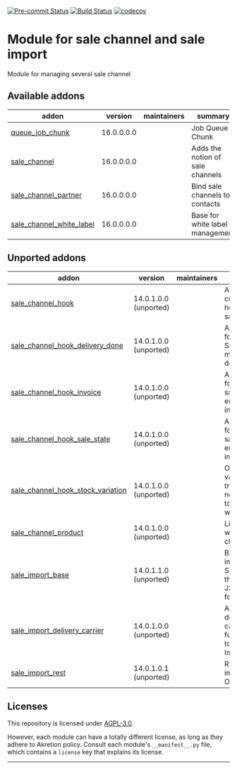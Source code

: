 
<!-- /!\ Non OCA Context : Set here the badge of your runbot / runboat instance. -->
[![Pre-commit Status](https://github.com/akretion/sale-import/actions/workflows/pre-commit.yml/badge.svg?branch=16.0)](https://github.com/akretion/sale-import/actions/workflows/pre-commit.yml?query=branch%3A16.0)
[![Build Status](https://github.com/akretion/sale-import/actions/workflows/test.yml/badge.svg?branch=16.0)](https://github.com/akretion/sale-import/actions/workflows/test.yml?query=branch%3A16.0)
[![codecov](https://codecov.io/gh/akretion/sale-import/branch/16.0/graph/badge.svg)](https://codecov.io/gh/akretion/sale-import)
<!-- /!\ Non OCA Context : Set here the badge of your translation instance. -->

<!-- /!\ do not modify above this line -->

# Module for sale channel and sale import

Module for managing several sale channel

<!-- /!\ do not modify below this line -->

<!-- prettier-ignore-start -->

[//]: # (addons)

Available addons
----------------
addon | version | maintainers | summary
--- | --- | --- | ---
[queue_job_chunk](queue_job_chunk/) | 16.0.0.0.0 |  | Job Queue Chunk
[sale_channel](sale_channel/) | 16.0.0.0.0 |  | Adds the notion of sale channels
[sale_channel_partner](sale_channel_partner/) | 16.0.0.0.0 |  | Bind sale channels to contacts
[sale_channel_white_label](sale_channel_white_label/) | 16.0.0.0.0 |  | Base for white label management


Unported addons
---------------
addon | version | maintainers | summary
--- | --- | --- | ---
[sale_channel_hook](sale_channel_hook/) | 14.0.1.0.0 (unported) |  | Adds customizable hooks to the sale channel
[sale_channel_hook_delivery_done](sale_channel_hook_delivery_done/) | 14.0.1.0.0 (unported) |  | Adds a hook for when a Sale Order is marked as delivered
[sale_channel_hook_invoice](sale_channel_hook_invoice/) | 14.0.1.0.0 (unported) |  | Adds a hook for when a sale order emits an invoice
[sale_channel_hook_sale_state](sale_channel_hook_sale_state/) | 14.0.1.0.0 (unported) |  | Adds a hook for when a sale order emits an invoice
[sale_channel_hook_stock_variation](sale_channel_hook_stock_variation/) | 14.0.1.0.0 (unported) |  | On stock variation, trigger notification to external webservice
[sale_channel_product](sale_channel_product/) | 14.0.1.0.0 (unported) |  | Link Product with sale channel
[sale_import_base](sale_import_base/) | 14.0.1.1.0 (unported) |  | Base for importing Sale Orders through a JSON file format
[sale_import_delivery_carrier](sale_import_delivery_carrier/) | 14.0.1.0.0 (unported) |  | Adds delivery carrier functionality to Sale Imports
[sale_import_rest](sale_import_rest/) | 14.0.1.0.1 (unported) |  | REST API for importig Sale Orders

[//]: # (end addons)

<!-- prettier-ignore-end -->

## Licenses

This repository is licensed under [AGPL-3.0](LICENSE).

However, each module can have a totally different license, as long as they adhere to Akretion
policy. Consult each module's `__manifest__.py` file, which contains a `license` key
that explains its license.

----
<!-- /!\ Non OCA Context : Set here the full description of your organization. -->
